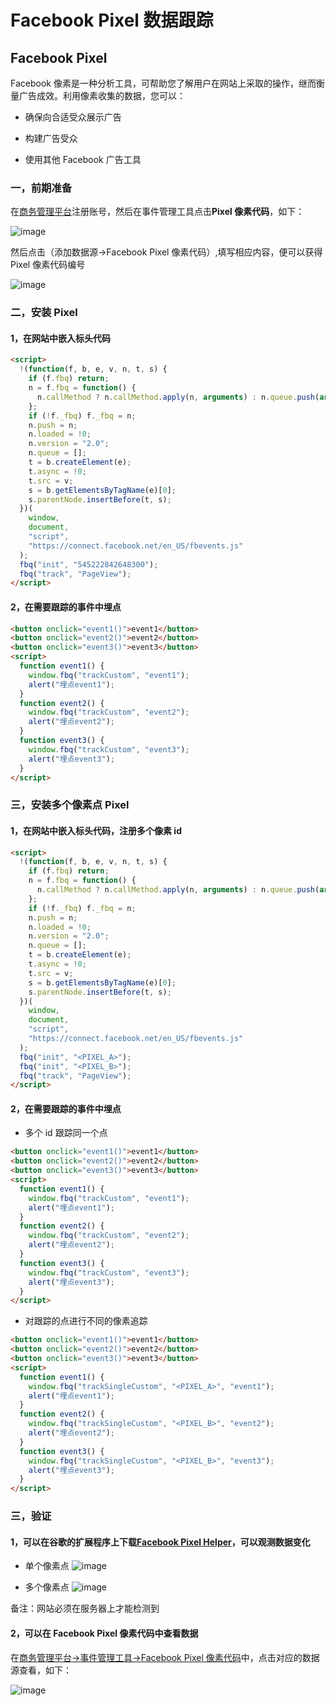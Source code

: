 # Facebook Pixel 数据跟踪

## Facebook Pixel

Facebook 像素是一种分析工具，可帮助您了解用户在网站上采取的操作，继而衡量广告成效。利用像素收集的数据，您可以：

- 确保向合适受众展示广告

- 构建广告受众

- 使用其他 Facebook 广告工具

### 一，前期准备

在[商务管理平台](https://business.facebook.com/home/accounts)注册账号，然后在事件管理工具点击**Pixel 像素代码**，如下：

![image](./img/FB-5.png)

然后点击（添加数据源->Facebook Pixel 像素代码）,填写相应内容，便可以获得 Pixel 像素代码编号

![image](./img/FB-6.png)

### 二，安装 Pixel

#### 1，在网站中嵌入标头代码

```html
<script>
  !(function(f, b, e, v, n, t, s) {
    if (f.fbq) return;
    n = f.fbq = function() {
      n.callMethod ? n.callMethod.apply(n, arguments) : n.queue.push(arguments);
    };
    if (!f._fbq) f._fbq = n;
    n.push = n;
    n.loaded = !0;
    n.version = "2.0";
    n.queue = [];
    t = b.createElement(e);
    t.async = !0;
    t.src = v;
    s = b.getElementsByTagName(e)[0];
    s.parentNode.insertBefore(t, s);
  })(
    window,
    document,
    "script",
    "https://connect.facebook.net/en_US/fbevents.js"
  );
  fbq("init", "545222842648300");
  fbq("track", "PageView");
</script>
```

#### 2，在需要跟踪的事件中埋点

```html
<button onclick="event1()">event1</button>
<button onclick="event2()">event2</button>
<button onclick="event3()">event3</button>
<script>
  function event1() {
    window.fbq("trackCustom", "event1");
    alert("埋点event1");
  }
  function event2() {
    window.fbq("trackCustom", "event2");
    alert("埋点event2");
  }
  function event3() {
    window.fbq("trackCustom", "event3");
    alert("埋点event3");
  }
</script>
```

### 三，安装多个像素点 Pixel

#### 1，在网站中嵌入标头代码，注册多个像素 id

```html
<script>
  !(function(f, b, e, v, n, t, s) {
    if (f.fbq) return;
    n = f.fbq = function() {
      n.callMethod ? n.callMethod.apply(n, arguments) : n.queue.push(arguments);
    };
    if (!f._fbq) f._fbq = n;
    n.push = n;
    n.loaded = !0;
    n.version = "2.0";
    n.queue = [];
    t = b.createElement(e);
    t.async = !0;
    t.src = v;
    s = b.getElementsByTagName(e)[0];
    s.parentNode.insertBefore(t, s);
  })(
    window,
    document,
    "script",
    "https://connect.facebook.net/en_US/fbevents.js"
  );
  fbq("init", "<PIXEL_A>");
  fbq("init", "<PIXEL_B>");
  fbq("track", "PageView");
</script>
```

#### 2，在需要跟踪的事件中埋点

- 多个 id 跟踪同一个点

```html
<button onclick="event1()">event1</button>
<button onclick="event2()">event2</button>
<button onclick="event3()">event3</button>
<script>
  function event1() {
    window.fbq("trackCustom", "event1");
    alert("埋点event1");
  }
  function event2() {
    window.fbq("trackCustom", "event2");
    alert("埋点event2");
  }
  function event3() {
    window.fbq("trackCustom", "event3");
    alert("埋点event3");
  }
</script>
```

- 对跟踪的点进行不同的像素追踪

```html
<button onclick="event1()">event1</button>
<button onclick="event2()">event2</button>
<button onclick="event3()">event3</button>
<script>
  function event1() {
    window.fbq("trackSingleCustom", "<PIXEL_A>", "event1");
    alert("埋点event1");
  }
  function event2() {
    window.fbq("trackSingleCustom", "<PIXEL_B>", "event2");
    alert("埋点event2");
  }
  function event3() {
    window.fbq("trackSingleCustom", "<PIXEL_B>", "event3");
    alert("埋点event3");
  }
</script>
```

### 三，验证

#### 1，可以在谷歌的扩展程序上下载[Facebook Pixel Helper](https://chrome.google.com/webstore/detail/facebook-pixel-helper/fdgfkebogiimcoedlicjlajpkdmockpc)，可以观测数据变化

- 单个像素点
  ![image](./img/FB-7.png)

- 多个像素点
  ![image](./img/FB-8.png)

备注：网站必须在服务器上才能检测到

#### 2，可以在 Facebook Pixel 像素代码中查看数据

在[商务管理平台->事件管理工具->Facebook Pixel 像素代码](https://business.facebook.com/home/accounts)中，点击对应的数据源查看，如下：

![image](./img/FB-9.png)
